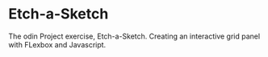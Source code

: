 # Etch-a-Sketch
The odin Project exercise, Etch-a-Sketch.
Creating an interactive grid panel with FLexbox and Javascript.